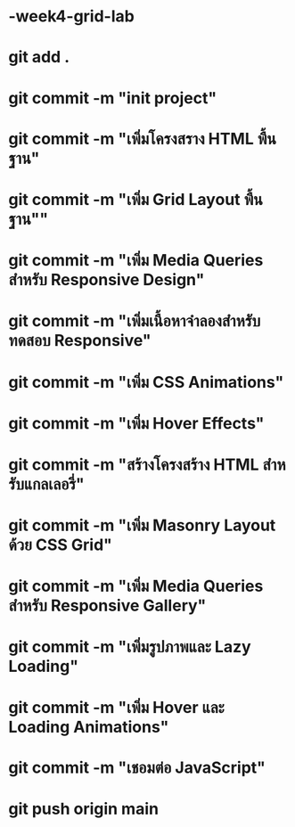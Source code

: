 # -week4-grid-lab

# git add .
# git commit -m "init project"
# git commit -m "เพิ่มโครงสราง HTML พื้นฐาน" 
# git commit -m "เพิ่ม Grid Layout พื้นฐาน""
# git commit -m "เพิ่ม Media Queries สําหรับ Responsive Design"
# git commit -m "เพิ่มเนื้อหาจําลองสําหรับทดสอบ Responsive"
# git commit -m "เพิ่ม CSS Animations"
# git commit -m "เพิ่ม Hover Effects"
# git commit -m "สร้างโครงสร้าง HTML สําหรับแกลเลอรี่"
# git commit -m "เพิ่ม Masonry Layout ด้วย CSS Grid"
# git commit -m "เพิ่ม Media Queries สําหรับ Responsive Gallery"
# git commit -m "เพิ่มรูปภาพและ Lazy Loading"
# git commit -m "เพิ่ม Hover และ Loading Animations"
# git commit -m "เชอมต่อ JavaScript"
# git push origin main 

